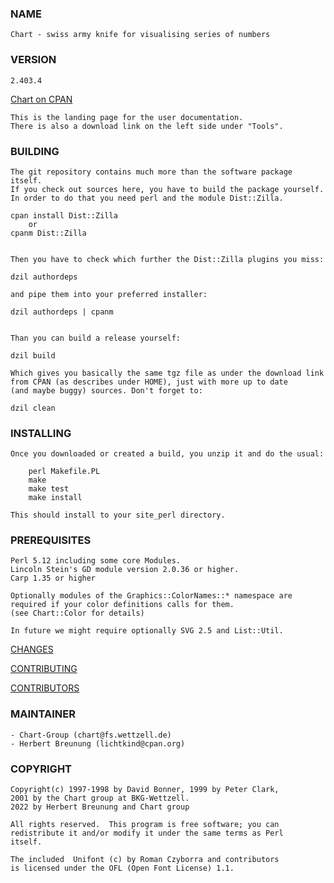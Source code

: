 ### NAME

    Chart - swiss army knife for visualising series of numbers

### VERSION
 
    2.403.4

[Chart on CPAN](https://metacpan.org/pod/Chart)

    This is the landing page for the user documentation.
    There is also a download link on the left side under "Tools".
   

### BUILDING

    The git repository contains much more than the software package itself.
    If you check out sources here, you have to build the package yourself.
    In order to do that you need perl and the module Dist::Zilla.
    
    cpan install Dist::Zilla   
        or 
    cpanm Dist::Zilla

    
    Then you have to check which further the Dist::Zilla plugins you miss:
    
    dzil authordeps
    
    and pipe them into your preferred installer:
    
    dzil authordeps | cpanm
    
  
    Than you can build a release yourself:

    dzil build
    
    Which gives you basically the same tgz file as under the download link
    from CPAN (as describes under HOME), just with more up to date 
    (and maybe buggy) sources. Don't forget to:
    
    dzil clean


### INSTALLING

    Once you downloaded or created a build, you unzip it and do the usual:
 
        perl Makefile.PL
        make
        make test
        make install

    This should install to your site_perl directory.


### PREREQUISITES

    Perl 5.12 including some core Modules.
    Lincoln Stein's GD module version 2.0.36 or higher.
    Carp 1.35 or higher
    
    Optionally modules of the Graphics::ColorNames::* namespace are
    required if your color definitions calls for them.
    (see Chart::Color for details)
    
    In future we might require optionally SVG 2.5 and List::Util.


[CHANGES](https://github.com/lichtkind/Chart/blob/main/Changes)

[CONTRIBUTING](https://github.com/lichtkind/Chart/blob/main/CONTRIBUTING)

[CONTRIBUTORS](https://metacpan.org/pod/Chart#CONTRIBUTORS)


### MAINTAINER

    - Chart-Group (chart@fs.wettzell.de)
    - Herbert Breunung (lichtkind@cpan.org)


### COPYRIGHT

    Copyright(c) 1997-1998 by David Bonner, 1999 by Peter Clark,
    2001 by the Chart group at BKG-Wettzell.
    2022 by Herbert Breunung and Chart group

    All rights reserved.  This program is free software; you can
    redistribute it and/or modify it under the same terms as Perl 
    itself.

    The included  Unifont (c) by Roman Czyborra and contributors 
    is licensed under the OFL (Open Font License) 1.1.
